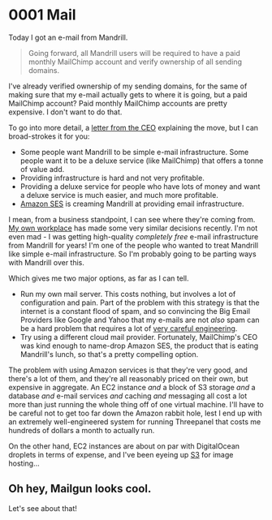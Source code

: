 
# 0001 Mail

Today I got an e-mail from Mandrill.

> Going forward, all Mandrill users will be required to have a paid monthly
  MailChimp account and verify ownership of all sending domains.

I've already verified ownership of my sending domains, for the same of making
sure that my e-mail actually gets to where it is going, but a paid MailChimp account?
Paid monthly MailChimp accounts are pretty expensive. I don't want to do that.

To go into more detail, a [letter from the CEO](http://blog.mailchimp.com/important-changes-to-mandrill/)
explaining the move, but I can broad-strokes it for you:

* Some people want Mandrill to be simple e-mail infrastructure. Some people want it to be
  a deluxe service (like MailChimp) that offers a tonne of value add.
* Providing infrastructure is hard and not very profitable.
* Providing a deluxe service for people who have lots of money and want a deluxe
  service is much easier, and much more profitable.
* [Amazon SES](https://aws.amazon.com/ses/) is creaming Mandrill at providing email
  infrastructure.

I mean, from a business standpoint, I can see where they're coming from.
[My own workplace](https://saucelabs.com/)
has made some very similar decisions recently. I'm not even mad - I was getting
high-quality _completely free_ e-mail infrastructure from Mandrill for years!
I'm one of the people who wanted to treat Mandrill like simple e-mail infrastructure.
So I'm probably going to be parting ways with Mandrill over this.

Which gives me two major options, as far as I can tell.

* Run my own mail server. This costs nothing, but involves a lot of configuration
  and pain. Part of the problem with this strategy is that the internet is
  a constant flood of spam, and so convincing the Big Email Providers like
  Google and Yahoo that my e-mails are not _also_ spam can be a hard problem
  that requires a lot of [very careful engineering](http://sesblog.amazon.com/).
* Try using a different cloud mail provider. Fortunately, MailChimp's CEO was kind
  enough to name-drop Amazon SES, the product that is eating Mandrill's lunch,
  so that's a pretty compelling option.

The problem with using Amazon services is that they're very good, and there's a lot
of them, and they're all reasonably priced on their own, but expensive in aggregate.
An EC2 instance _and_ a block of S3 storage _and_ a database _and_ e-mail services
_and_ caching _and_ messaging all cost a lot more than just running the whole thing
off of one virtual machine.
I'll have to be careful not to get too
far down the Amazon rabbit hole, lest I end up with an extremely well-engineered
system for running Threepanel that costs me hundreds of dollars a month to actually run.

On the other hand, EC2 instances are about on par with DigitalOcean droplets in
terms of expense, and
I've been eyeing up [S3](https://aws.amazon.com/s3/) for image hosting...

## Oh hey, Mailgun looks cool.

Let's see about that!

